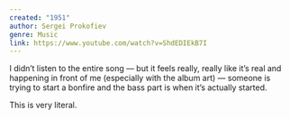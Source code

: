 ```yaml
---
created: "1951"
author: Sergei Prokofiev
genre: Music
link: https://www.youtube.com/watch?v=ShdEDIEkB7I
---
```

I didn’t listen to the entire song — but it feels really, really like it’s real and happening in front of me (especially with the album art) — someone is trying to start a bonfire and the bass part is when it’s actually started.

This is very literal.
